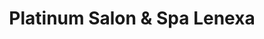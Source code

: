 ---
title: "Platinum Salon & Spa Lenexa"
url: /lenexa/platinum-salon-and-spa-lenexa/
shop: beauty
---